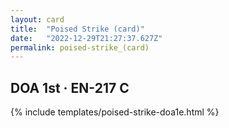 ```yaml
---
layout: card
title:  "Poised Strike (card)"
date:   "2022-12-29T21:27:37.627Z"
permalink: poised-strike_(card)
---
```


## DOA 1st &middot; EN-217 C

{% include templates/poised-strike-doa1e.html %}
